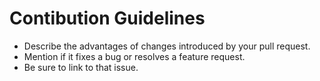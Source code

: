 # Contibution Guidelines

- Describe the advantages of changes introduced by your pull request.
- Mention if it fixes a bug or resolves a feature request.
- Be sure to link to that issue.

